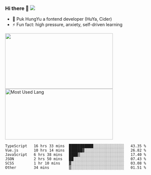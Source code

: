 ### Hi there 👋   ![](https://komarev.com/ghpvc/?username=trojan0523&color=ff69b4&label=PV+Since+2020-1-1)

 - 🔭 Puk HungYu a fontend developer (HuYa, Cider)
 - ⚡ Fun fact: high pressure, anxiety, self-driven learning 

 <img align="left" width="350px" height="180px" src="https://github-readme-stats.vercel.app/api?username=trojan0523&show_icons=true&icon_color=199861&count_private=true" />
 
 <img width="350px" height="165px" alt="Most Used Lang" src="https://github-readme-stats.vercel.app/api/top-langs/?username=trojan0523&layout=compact"/>
 

 <!--START_SECTION:waka-->

```text
TypeScript   16 hrs 33 mins  ███████████░░░░░░░░░░░░░░   43.35 %
Vue.js       10 hrs 14 mins  ██████▓░░░░░░░░░░░░░░░░░░   26.82 %
JavaScript   6 hrs 38 mins   ████▒░░░░░░░░░░░░░░░░░░░░   17.40 %
JSON         2 hrs 50 mins   ██░░░░░░░░░░░░░░░░░░░░░░░   07.43 %
SCSS         1 hr 10 mins    ▓░░░░░░░░░░░░░░░░░░░░░░░░   03.08 %
Other        34 mins         ▒░░░░░░░░░░░░░░░░░░░░░░░░   01.51 %
```

<!--END_SECTION:waka-->

 
<!--
**Trojan0523/Trojan0523** is a ✨ _special_ ✨ repository because its `README.md` (this file) appears on your GitHub profile.

Here are some ideas to get you started:

- 👯 looking to collaborate on where? i don`t know
- 🤔 I’m looking for help with ...
- 💬 Ask me about ...
- 📫 How to reach me: ...
- 😄 Pronouns: ...
- ⚡ Fun fact: ...
![](https://komarev.com/ghpvc/?username=trojan0523)
-->
